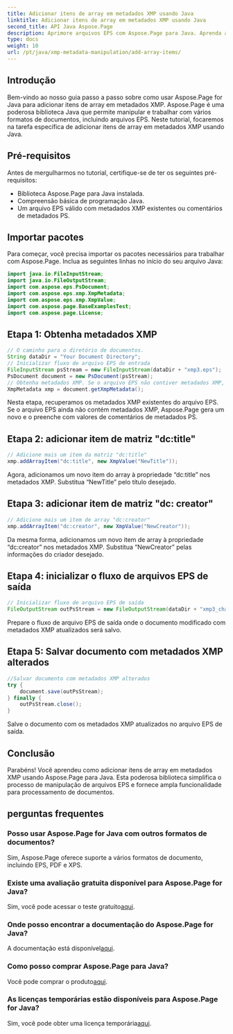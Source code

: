 ```yaml
---
title: Adicionar itens de array em metadados XMP usando Java
linktitle: Adicionar itens de array em metadados XMP usando Java
second_title: API Java Aspose.Page
description: Aprimore arquivos EPS com Aspose.Page para Java. Aprenda a adicionar itens de array aos metadados XMP sem esforço. Siga nosso guia passo a passo agora!
type: docs
weight: 10
url: /pt/java/xmp-metadata-manipulation/add-array-items/
---
```

## Introdução
Bem-vindo ao nosso guia passo a passo sobre como usar Aspose.Page for Java para adicionar itens de array em metadados XMP. Aspose.Page é uma poderosa biblioteca Java que permite manipular e trabalhar com vários formatos de documentos, incluindo arquivos EPS. Neste tutorial, focaremos na tarefa específica de adicionar itens de array em metadados XMP usando Java.
## Pré-requisitos
Antes de mergulharmos no tutorial, certifique-se de ter os seguintes pré-requisitos:
- Biblioteca Aspose.Page para Java instalada.
- Compreensão básica de programação Java.
- Um arquivo EPS válido com metadados XMP existentes ou comentários de metadados PS.
## Importar pacotes
Para começar, você precisa importar os pacotes necessários para trabalhar com Aspose.Page. Inclua as seguintes linhas no início do seu arquivo Java:
```java
import java.io.FileInputStream;
import java.io.FileOutputStream;
import com.aspose.eps.PsDocument;
import com.aspose.eps.xmp.XmpMetadata;
import com.aspose.eps.xmp.XmpValue;
import com.aspose.page.BaseExamplesTest;
import com.aspose.page.License;
```
## Etapa 1: Obtenha metadados XMP
```java
// O caminho para o diretório de documentos.
String dataDir = "Your Document Directory";
// Inicializar fluxo de arquivo EPS de entrada
FileInputStream psStream = new FileInputStream(dataDir + "xmp3.eps");
PsDocument document = new PsDocument(psStream);
// Obtenha metadados XMP. Se o arquivo EPS não contiver metadados XMP, obteremos um novo preenchido com valores de comentários de metadados PS (%%Creator, %%CreateDate, %%Title, etc.)
XmpMetadata xmp = document.getXmpMetadata();
```
Nesta etapa, recuperamos os metadados XMP existentes do arquivo EPS. Se o arquivo EPS ainda não contém metadados XMP, Aspose.Page gera um novo e o preenche com valores de comentários de metadados PS.
## Etapa 2: adicionar item de matriz "dc:title"
```java
// Adicione mais um item da matriz "dc:title"
xmp.addArrayItem("dc:title", new XmpValue("NewTitle"));
```
Agora, adicionamos um novo item do array à propriedade “dc:title” nos metadados XMP. Substitua “NewTitle” pelo título desejado.
## Etapa 3: adicionar item de matriz "dc: creator"
```java
// Adicione mais um item de array "dc:creator"
xmp.addArrayItem("dc:creator", new XmpValue("NewCreator"));
```
Da mesma forma, adicionamos um novo item de array à propriedade “dc:creator” nos metadados XMP. Substitua “NewCreator” pelas informações do criador desejado.
## Etapa 4: inicializar o fluxo de arquivos EPS de saída
```java
// Inicializar fluxo de arquivo EPS de saída
FileOutputStream outPsStream = new FileOutputStream(dataDir + "xmp3_changed.eps");
```
Prepare o fluxo de arquivo EPS de saída onde o documento modificado com metadados XMP atualizados será salvo.
## Etapa 5: Salvar documento com metadados XMP alterados
```java
//Salvar documento com metadados XMP alterados
try {			
    document.save(outPsStream);
} finally {
    outPsStream.close();
}
```
Salve o documento com os metadados XMP atualizados no arquivo EPS de saída.
## Conclusão
Parabéns! Você aprendeu como adicionar itens de array em metadados XMP usando Aspose.Page para Java. Esta poderosa biblioteca simplifica o processo de manipulação de arquivos EPS e fornece ampla funcionalidade para processamento de documentos.
## perguntas frequentes

### Posso usar Aspose.Page for Java com outros formatos de documentos?
Sim, Aspose.Page oferece suporte a vários formatos de documento, incluindo EPS, PDF e XPS.
### Existe uma avaliação gratuita disponível para Aspose.Page for Java?
 Sim, você pode acessar o teste gratuito[aqui](https://releases.aspose.com/).
### Onde posso encontrar a documentação do Aspose.Page for Java?
 A documentação está disponível[aqui](https://reference.aspose.com/page/java/).
### Como posso comprar Aspose.Page para Java?
 Você pode comprar o produto[aqui](https://purchase.aspose.com/buy).
### As licenças temporárias estão disponíveis para Aspose.Page for Java?
 Sim, você pode obter uma licença temporária[aqui](https://purchase.aspose.com/temporary-license/).